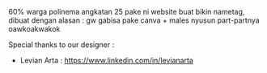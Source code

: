 60% warga polinema angkatan 25 pake ni website buat bikin nametag, dibuat dengan alasan : gw gabisa pake canva + males nyusun part-partnya oawkoakwakok

Special thanks to our designer :
- Levian Arta : https://www.linkedin.com/in/levianarta
